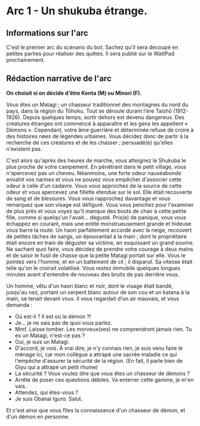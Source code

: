 # Arc 1 - Un shukuba étrange.

## Informations sur l'arc

C'est le premier arc du scénario du bot. Sachez qu'il sera découpé en petites parties pour réaliser des quêtes. Il sera
publié sur le WattPad prochainement.

## Rédaction narrative de l'arc

**On choisit si on décide d'être Kenta (M) ou Minori (F).**

Vous êtes un Matagi ; un chasseur traditionnel des montagnes du nord du pays, dans la région du Tōhoku. 
Tout se déroule durant l'ère Taishō (1912-1926).
Depuis quelques temps, sortir dehors est devenu dangereux. Des créatures étranges ont commencé à apparaître et
les gens les appellent « Démons ». Cependant, votre âme guerrière et déterminée refuse de croire à des histoires
nées de légendes urbaines. Vous décidez donc de partir à la recherche de ces créatures et de les chasser ; persuadé(e)
qu'elles n'existent pas.

C'est alors qu'après des heures de marche, vous atteignez le Shukuba le plus proche de votre campement. En pénétrant
dans le petit village, vous n'apercevez pas un cheveu. Néanmoins, une forte odeur nauséabonde envahit vos narines et
vous ne pouvez vous empêcher d'associer cette odeur à celle d'un cadavre. Vous vous approchez de la source de cette
odeur et vous apercevez une fillette étendue sur le sol. Elle était recouverte de sang et de blessures. Vous vous 
rapprochez davantage et vous remarquez que son visage est défiguré. Vous vous penchez pour l'examiner de plus près et
vous voyez qu'il manque des bouts de chair à cette petite fille, comme si quelqu'un l'avait... dégusté.
Pris(e) de panique, vous vous échappez en courant, mais une entité monstrueusement grande et hideuse vous barre la 
route. Un haori parfaitement accordé avec la neige, recouvert de petites tâches de sangs, un épouvantail à la main ;
dont le propriétaire était encore en train de déguster sa victime, en esquissant un grand sourire. 
Ne sachant quoi faire, vous décidez de prendre votre courage à deux mains et de saisir le fusil de chasse que la petite
Matagi portait sur elle. Vous le pointez vers l'homme, et en un battement de cil ; il disparut. Sa vitesse était telle
qu'on le croirait volatilisé. Vous restez immobile quelques longues minutes avant d'entendre de nouveau des bruits de
pas derrière vous.

Un homme, vêtu d'un haori blanc et noir, dont le visage était bandé, jusqu'au nez, portant un serpent blanc autour de
son cou et un katana à la main, se tenait devant vous. Il vous regardait d'un air mauvais, et vous demanda :
- Où est-il ? Il est où le démon ?!
- Je... je ne sais pas de quoi vous parlez.
- Mmf. Laisse tomber. Les morveux(ses) ne comprendront jamais rien. Tu es un Matagi, n'est-ce pas ?
- Oui, je suis un Matagi.
- D'accord, je vois. À vrai dire, je n'y connais rien, je suis venu faire le ménage ici, car mon collègue a attrapé une
sacrée maladie ce qui l'empêche d'assurer la sécurité de la région. (En fait, il parle bien de Giyu qui a attrapé un 
petit rhume)
- La sécurité ? Vous voulez dire que vous êtes un chasseur de démons ?
- Arrête de poser ces questions débiles. Va enterrer cette gamine, je m'en vais.
- Attendez, qui êtes-vous ?
- Je suis Obanai Iguro. Salut.

Et c'est ainsi que vous fîtes la connaissance d'un chasseur de démon, et d'un démon en personne.